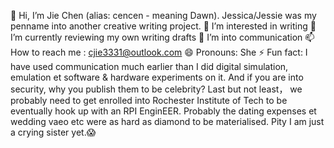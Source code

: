 👋 Hi, I’m Jie Chen (alias: cencen - meaning Dawn). 
Jessica/Jessie was my penname into another creative writing project.
👀 I’m interested in writing
🌱 I’m currently reviewing my own writing drafts
💞️ I’m into communication
📫 How to reach me : cjie3331@outlook.com
😄 Pronouns: She
⚡ Fun fact: I have used communication much earlier than I did digital simulation, emulation et software & hardware experiments on it. And if you are into security, why you publish them to be celebrity? Last but not least， we probably need to get enrolled into Rochester Institute of Tech to be eventually hook up with an RPI EnginEER. Probably the dating expenses et wedding vaeo etc were as hard as diamond to be materialised.
Pity I am just a crying sister yet.😱

<!---
lupae-cledevon/lupae-cledevon is a ✨ special ✨ repository because its `README.md` (this file) appears on your GitHub profile.
You can click the Preview link to take a look at your changes.
--->
